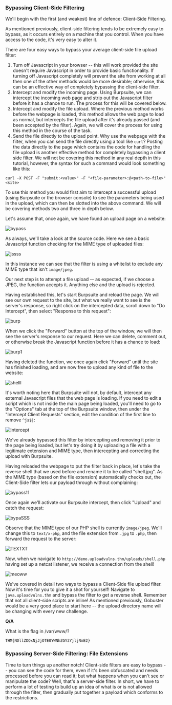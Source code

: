 <h3>Bypassing Client-Side Filtering</h3>

We'll begin with the first (and weakest) line of defence: Client-Side Filtering.

As mentioned previously, client-side filtering tends to be extremely easy to bypass, as it occurs entirely on a machine that you control. When you have access to the code, it's very easy to alter it.

There are four easy ways to bypass your average client-side file upload filter:

1. Turn off Javascript in your browser -- this will work provided the site doesn't require Javascript in order to provide basic functionality. If turning off Javascript completely will prevent the site from working at all then one of the other methods would be more desirable; otherwise, this can be an effective way of completely bypassing the client-side filter.
2. Intercept and modify the incoming page. Using Burpsuite, we can intercept the incoming web page and strip out the Javascript filter before it has a chance to run. The process for this will be covered below.
3. Intercept and modify the file upload. Where the previous method works before the webpage is loaded, this method allows the web page to load as normal, but intercepts the file upload after it's already passed (and been accepted by the filter). Again, we will cover the process for using this method in the course of the task.
4. Send the file directly to the upload point. Why use the webpage with the filter, when you can send the file directly using a tool like ```curl```? Posting the data directly to the page which contains the code for handling the file upload is another effective method for completely bypassing a client side filter. We will not be covering this method in any real depth in this tutorial, however, the syntax for such a command would look something like this: 
```
curl -X POST -F "submit:<value>" -F "<file-parameter>:@<path-to-file>" <site> 
```
To use this method you would first aim to intercept a successful upload (using Burpsuite or the browser console) to see the parameters being used in the upload, which can then be slotted into the above command.
We will be covering methods two and three in depth below.

Let's assume that, once again, we have found an upload page on a website:

![bypass](https://github.com/schoto/THM-Web-Hacking-Fundamentals/assets/69323411/aa41111a-e49d-40a0-8215-8ffb756ee094)

As always, we'll take a look at the source code. Here we see a basic Javascript function checking for the MIME type of uploaded files:

![jssss](https://github.com/schoto/THM-Web-Hacking-Fundamentals/assets/69323411/86003c95-d626-4faa-8f74-7ddcc9dd68d4)

In this instance we can see that the filter is using a whitelist to exclude any MIME type that isn't ```image/jpeg```.

Our next step is to attempt a file upload -- as expected, if we choose a JPEG, the function accepts it. Anything else and the upload is rejected.

Having established this, let's start Burpsuite and reload the page. We will see our own request to the site, but what we really want to see is the server's response, so right click on the intercepted data, scroll down to "Do Intercept", then select "Response to this request":

![burp](https://github.com/schoto/THM-Web-Hacking-Fundamentals/assets/69323411/9f3b59e3-a4c0-4aeb-a886-9d5f21141a5f)

When we click the "Forward" button at the top of the window, we will then see the server's response to our request. Here we can delete, comment out, or otherwise break the Javascript function before it has a chance to load:

![burp1](https://github.com/schoto/THM-Web-Hacking-Fundamentals/assets/69323411/648bda5a-64c9-49f5-8e57-b52c8cc8eb2b)

Having deleted the function, we once again click "Forward" until the site has finished loading, and are now free to upload any kind of file to the website:

![shelll](https://github.com/schoto/THM-Web-Hacking-Fundamentals/assets/69323411/3503ae5b-1e59-4b0e-8d77-456b55502a89)

It's worth noting here that Burpsuite will not, by default, intercept any external Javascript files that the web page is loading. If you need to edit a script which is not inside the main page being loaded, you'll need to go to the "Options" tab at the top of the Burpsuite window, then under the "Intercept Client Requests" section, edit the condition of the first line to remove ```^js$|```:

![intercept](https://github.com/schoto/THM-Web-Hacking-Fundamentals/assets/69323411/50af390f-e2d8-4481-8338-bdb9656252e3)

We've already bypassed this filter by intercepting and removing it prior to the page being loaded, but let's try doing it by uploading a file with a legitimate extension and MIME type, then intercepting and correcting the upload with Burpsuite.

Having reloaded the webpage to put the filter back in place, let's take the reverse shell that we used before and rename it to be called "shell.jpg". As the MIME type (based on the file extension) automatically checks out, the Client-Side filter lets our payload through without complaining:

![bypass11](https://github.com/schoto/THM-Web-Hacking-Fundamentals/assets/69323411/62f1d53b-7c4c-48e1-827e-b579eb6b7ec9)

Once again we'll activate our Burpsuite intercept, then click "Upload" and catch the request:

![bypaSSS](https://github.com/schoto/THM-Web-Hacking-Fundamentals/assets/69323411/e5c8252e-de83-4da3-a7a7-4e5257386246)

Observe that the MIME type of our PHP shell is currently ```image/jpeg```. We'll change this to ```text/x-php```, and the file extension from ```.jpg``` to ```.php```, then forward the request to the server:

![TEXTXT](https://github.com/schoto/THM-Web-Hacking-Fundamentals/assets/69323411/1cfd8f84-768a-4173-85f3-aa517d71d02f)

Now, when we navigate to ```http://demo.uploadvulns.thm/uploads/shell.php``` having set up a netcat listener, we receive a connection from the shell!

![meoww](https://github.com/schoto/THM-Web-Hacking-Fundamentals/assets/69323411/531aea5e-219c-4881-aa0e-e7d319071e51)


We've covered in detail two ways to bypass a Client-Side file upload filter. Now it's time for you to give it a shot for yourself! Navigate to ```java.uploadvulns.thm``` and bypass the filter to get a reverse shell. Remember that not all client-side scripts are inline! As mentioned previously, Gobuster would be a very good place to start here -- the upload directory name will be changing with every new challenge.

**Q/A**

What is the flag in /var/www/?

```THM{NDllZDQxNjJjOTE0YWNhZGY3YjljNmE2}```

<h3>Bypassing Server-Side Filtering: File Extensions</h3>

Time to turn things up another notch!
Client-side filters are easy to bypass -- you can see the code for them, even if it's been obfuscated and needs processed before you can read it; but what happens when you can't see or manipulate the code? Well, that's a server-side filter. In short, we have to perform a lot of testing to build up an idea of what is or is not allowed through the filter, then gradually put together a payload which conforms to the restrictions.

